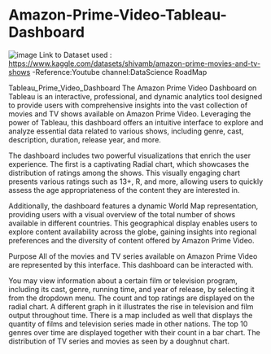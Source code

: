 # Amazon-Prime-Video-Tableau-Dashboard

![image](https://github.com/user-attachments/assets/b34a6e35-da5c-4bf1-a962-d1f86e4fc02d)
Link to Dataset used : https://www.kaggle.com/datasets/shivamb/amazon-prime-movies-and-tv-shows
-Reference:Youtube channel:DataScience RoadMap

Tableau_Prime_Video_Dashboard
The Amazon Prime Video Dashboard on Tableau is an interactive, professional, and dynamic analytics tool designed to provide users with comprehensive insights into the vast collection of movies and TV shows available on Amazon Prime Video. Leveraging the power of Tableau, this dashboard offers an intuitive interface to explore and analyze essential data related to various shows, including genre, cast, description, duration, release year, and more.

The dashboard includes two powerful visualizations that enrich the user experience. The first is a captivating Radial chart, which showcases the distribution of ratings among the shows. This visually engaging chart presents various ratings such as 13+, R, and more, allowing users to quickly assess the age appropriateness of the content they are interested in.

Additionally, the dashboard features a dynamic World Map representation, providing users with a visual overview of the total number of shows available in different countries. This geographical display enables users to explore content availability across the globe, gaining insights into regional preferences and the diversity of content offered by Amazon Prime Video.


Purpose
All of the movies and TV series available on Amazon Prime Video are represented by this interface. This dashboard can be interacted with.

You may view information about a certain film or television program, including its cast, genre, running time, and year of release, by selecting it from the dropdown menu. The count and top ratings are displayed on the radial chart. A different graph in it illustrates the rise in television and film output throughout time. There is a map included as well that displays the quantity of films and television series made in other nations. The top 10 genres over time are displayed together with their count in a bar chart. The distribution of TV series and movies as seen by a doughnut chart.


